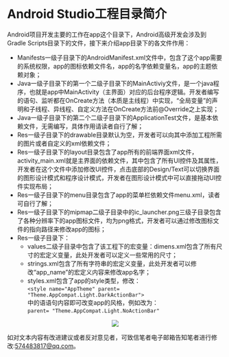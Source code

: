 # Android Studio工程目录简介  

Android项目开发主要的工作在app这个目录下，Android高级开发会涉及到Gradle Scripts目录下的文件，接下来介绍app目录下的各文件作用：  
* Manifests一级子目录下的AndroidManifest.xml文件中，包含了这个app需要的系统权限，app的图标依赖文件名，app的名字依赖变量名，app的主题依赖对象；  
* Java一级子目录下的第一个二级子目录下的MainActiviy文件，是一个java程序，也就是app中MainActivity（主界面）对应的后台程序逻辑。开发者编写的语句、监听都在OnCreate方法（本质是主线程）中实现，“全局变量”的声明和子线程、异线程、自定义方法在OnCreate方法前@Override之上实现；  
* Java一级子目录下的第二个二级子目录下的ApplicationTest文件，是基本依赖文件，无需编写，具体作用请读者自行了解；  
* Res一级子目录下的drawable目录默认为空，开发者可以向其中添加工程所需的图片或者自定义的xml依赖文件；  
* Res一级子目录下的layout目录包含了app所有的前端界面xml文件，activity_main.xml就是主界面的依赖文件，其中包含了所有UI控件及其属性，开发者在这个文件中添加修改UI控件，点击底部的Design/Text可以切换界面的图形设计模式和程序设计模式，开发者在图形设计模式中可以直接拖动UI控件实现布局；  
* Res一级子目录下的menu目录包含了app的菜单栏依赖文件menu.xml，读者可自行了解；  
* Res一级子目录下的mipmap二级子目录中的ic_launcher.png三级子目录包含了各种分辨率下的app图标文件，均为png格式，开发者可以通过修改图标文件的指向路径来修改app的图标；  
* Res一级子目录下：
	* values二级子目录中包含了该工程下的宏变量：dimens.xml包含了所有尺寸的宏定义变量，此处开发者可以定义一些常用的尺寸；	* strings.xml包含了所有字符串的宏定义变量，此处开发者可以修改“app_name”的宏定义内容来修改app名字；	* styles.xml包含了app的style类型，修改：  
`<style name="AppTheme" parent= "Theme.AppCompat.Light.DarkActionBar">`  
中的语语句内容即可改变app的风格，例如改为：  
`parent= "Theme.AppCompat.Light.NoActionBar"`

<div align="center"><image src = https://raw.githubusercontent.com/Thelordofdream/Android-Introduction/master/images/029.png onload = 'this.width=400'/></div>  

如对文本内容有改进建议或者反对意见者，可致信笔者电子邮箱告知笔者进行修改:<574483817@qq.com>。
